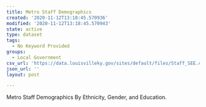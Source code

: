 ```yaml
---
title: Metro Staff Demographics
created: '2020-11-12T13:18:45.570936'
modified: '2020-11-12T13:18:45.570943'
state: active
type: dataset
tags:
  - No Keyword Provided
groups:
  - Local Government
csv_url: 'https://data.louisvilleky.gov/sites/default/files/Staff_SEE.csv'
json_url: ''
layout: post

---
```

<p>Metro Staff Demographics By Ethnicity, Gender, and Education.</p>

